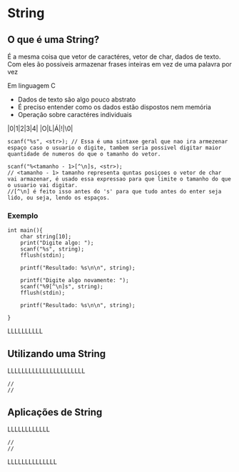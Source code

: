 # String

## O que é uma String?

É a mesma coisa que vetor de caractéres, vetor de char, dados de texto. Com eles ão possiveis armazenar frases inteiras em vez de uma palavra por vez

Em linguagem C

- Dados de texto são algo pouco abstrato
- É preciso entender como os dados estão dispostos nem memória
- Operação sobre caractéres individuais

|0|1|2|3|4|
|O|L|Á|!|\0|

    scanf("%s", <str>); // Essa é uma sintaxe geral que nao ira armezenar espaço caso o usuario o digite, tambem seria possivel digitar maior quantidade de numeros do que o tamanho do vetor.

    scanf("%<tamanho - 1>[^\n]s, <str>);
    // <tamanho - 1> tamanho representa quntas posiçoes o vetor de char vai armazenar, é usado essa expressao para que limite o tamanho do que o usuario vai digitar.
    //[^\n] é feito isso antes do 's' para que tudo antes do enter seja lido, ou seja, lendo os espaços.

### Exemplo
    int main(){
        char string[10];
        print("Digite algo: ");
        scanf("%s", string);
        fflush(stdin);

        printf("Resultado: %s\n\n", string);

        printf("Digite algo novamente: ");
        scanf("%9[^\n]s", string);
        fflush(stdin);

        printf("Resultado: %s\n\n", string);

    }

LLLLLLLLLL

## Utilizando uma String

LLLLLLLLLLLLLLLLLLLLLL

    //
    //

## Aplicações de String

LLLLLLLLLLLL

    //
    //

LLLLLLLLLLLLLL
